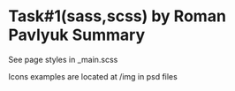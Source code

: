 Task#1(sass,scss) by Roman Pavlyuk
Summary
=============

See page styles in _main.scss

Icons examples are located at /img in psd files
